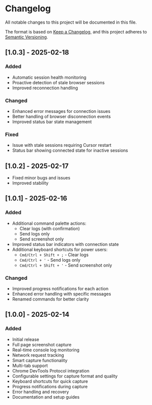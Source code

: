 # Changelog

All notable changes to this project will be documented in this file.

The format is based on [Keep a Changelog](https://keepachangelog.com/en/1.0.0/),
and this project adheres to [Semantic Versioning](https://semver.org/spec/v2.0.0.html).

## [1.0.3] - 2025-02-18

### Added

- Automatic session health monitoring
- Proactive detection of stale browser sessions
- Improved reconnection handling

### Changed

- Enhanced error messages for connection issues
- Better handling of browser disconnection events
- Improved status bar state management

### Fixed

- Issue with stale sessions requiring Cursor restart
- Status bar showing connected state for inactive sessions

## [1.0.2] - 2025-02-17

- Fixed minor bugs and issues
- Improved stability

## [1.0.1] - 2025-02-16

### Added

- Additional command palette actions:
  - Clear logs (with confirmation)
  - Send logs only
  - Send screenshot only
- Improved status bar indicators with connection state
- Additional keyboard shortcuts for power users:
  - `Cmd/Ctrl + Shift + ;` - Clear logs
  - `Cmd/Ctrl + '` - Send logs only
  - `Cmd/Ctrl + Shift + '` - Send screenshot only

### Changed

- Improved progress notifications for each action
- Enhanced error handling with specific messages
- Renamed commands for better clarity

## [1.0.0] - 2025-02-14

### Added

- Initial release
- Full page screenshot capture
- Real-time console log monitoring
- Network request tracking
- Smart capture functionality
- Multi-tab support
- Chrome DevTools Protocol integration
- Configurable settings for capture format and quality
- Keyboard shortcuts for quick capture
- Progress notifications during capture
- Error handling and recovery
- Documentation and setup guides
